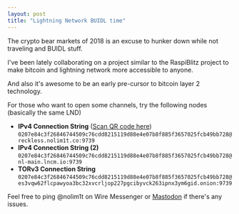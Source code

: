 ```yaml
---
layout: post
title: "Lightning Network BUIDL time"
---
```


The crypto bear markets of 2018 is an excuse to hunker down while not traveling and BUIDL stuff.

I've been lately collaborating on a project similar to the RaspiBlitz project to make bitcoin and lightning network more accessible to anyone.

And also it's awesome to be an early pre-cursor to bitcoin layer 2 technology.

For those who want to open some channels, try the following nodes (basically the same LND)

* **IPv4 Connection String** ([Scan QR code here](https://user-images.githubusercontent.com/83470/47255967-9981a100-d4a2-11e8-9e82-ad1229f2160e.png)) ```0207e84c3f26846744509c76cdd8215119d88e4e07b8f885f3657025fcb49bb728@reckless.nolim1t.co:9739```
* **IPv4 Connection String (2)** ```0207e84c3f26846744509c76cdd8215119d88e4e07b8f885f3657025fcb49bb728@nl-main.lncm.io:9739```
* **TORv3 Connection String** ```0207e84c3f26846744509c76cdd8215119d88e4e07b8f885f3657025fcb49bb728@es3vqw62flcpawyoa3bc32xvcrljop227pgcibyvck263ipnx3ym6gid.onion:9739```

Feel free to ping @nolim1t on Wire Messenger or [Mastodon](https://bitcoinhackers.org/@nolim1t) if there's any issues.
